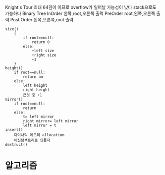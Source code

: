 Knight's Tour
    최대 64깊이 이므로 overflow가 일어날 가능성이 낮다
    stack으로도 가능하다
Binary Tree
    InOrder
        왼쪽,root,오른쪽 출력
    PreOrder
        root,왼쪽,오른쪽 출력
    Post Order
        왼쪽,오른쪽,root 출력

    size()
        {
            if root==null:
                return 0
            else:
                +left size
                +right size
                +1
        }
    height()
        if root==null:
            return an
        else:
            left height
            right height
            큰것 중 +1
    mirror()
        if root==null:
            return
        else:
            t= left mirror
            right mirror= left mirror
            left mirror = t
    insert()
        다이나믹 메모리 allocation
        이진탐색트리로 만들자
    destruct()

# 알고리즘
